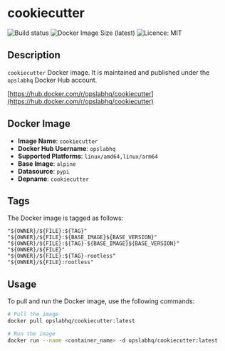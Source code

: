 # cookiecutter

![Build status](https://github.com/opslabhqx/docker-images/actions/workflows/build-push-cookiecutter.yml/badge.svg)
![Docker Image Size (latest)](https://img.shields.io/docker/image-size/opslabhq/cookiecutter/latest)
![Licence: MIT](https://img.shields.io/github/license/opslabhqx/docker-images)

## Description

`cookiecutter` Docker image. It is maintained and published under the `opslabhq` Docker Hub account.

[https://hub.docker.com/r/opslabhq/cookiecutter](https://hub.docker.com/r/opslabhq/cookiecutter)

## Docker Image

- **Image Name**: `cookiecutter`
- **Docker Hub Username**: `opslabhq`
- **Supported Platforms**: `linux/amd64,linux/arm64`
- **Base Image**: `alpine`
- **Datasource**: `pypi`
- **Depname**: `cookiecutter`

## Tags

The Docker image is tagged as follows:

```
"${OWNER}/${FILE}:${TAG}"
"${OWNER}/${FILE}:${BASE_IMAGE}${BASE_VERSION}"
"${OWNER}/${FILE}:${TAG}-${BASE_IMAGE}${BASE_VERSION}"
"${OWNER}/${FILE}"
"${OWNER}/${FILE}:${TAG}-rootless"
"${OWNER}/${FILE}:rootless"
```

## Usage

To pull and run the Docker image, use the following commands:

```bash
# Pull the image
docker pull opslabhq/cookiecutter:latest

# Run the image
docker run --name <container_name> -d opslabhq/cookiecutter:latest
```
